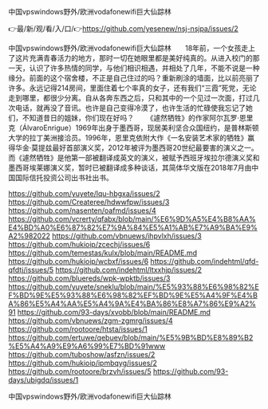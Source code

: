 中国vpswindows野外/欧洲vodafonewifi巨大仙踪林

👉最/新/观/看/入/口/👉https://github.com/yesenew/nsj-nsjpa/issues/2

中国vpswindows野外/欧洲vodafonewifi巨大仙踪林　　18年前，一个女孩走上了这片充满青春活力的地方，那时一切在她眼里都是美好纯真的。从进入校门的那一天，认识了许多热情的同学，与他们相识相遇，并相处了几年，不能不说是一种缘分。前面的这个宿舍楼，不正是自己住过的吗？重新刷涂的墙面，比以前亮丽了许多。永远记得214房间，里面住着七个率真的女子，还有我们“三霞”死党，无论走到哪里，都很少分离。自从各奔东西之后，只和其中的一个见过一次面，打过几次电话，就再没了音讯。也许是自己变得冷漠了，也许生活的忙碌使我忘记了她们，不知道昔日的姐妹，你们现在好吗？
　　《遽然牺牲》的作家阿尔瓦罗·恩里克（ÁlvaroEnrigue）1969年出身于墨西哥，现居美利坚合众国纽约，是普林斯顿大学的拉丁美洲接洽员。1996年，恩里克依附大作《一名安装艺术家的牺牲》赢得华金·莫提兹最好首部演义奖，2012年被评为墨西哥20世纪最要害的演义之一。而《遽然牺牲》是他第一部被翻译成英文的演义，被赋予西班牙埃拉尔德演义奖和墨西哥埃莱娜演义奖，暂时已被翻译成多种谈话，其简体华文版在2018年7月由中国国际信托投资公司出书社出书。


https://github.com/yuyete/lqu-hbgxa/issues/2
https://github.com/Createree/hdwwfpw/issues/3
https://github.com/nasenten/oafmd/issues/4
https://github.com/vcrerty/qfabx/blob/main/%E6%9D%A5%E4%B8%AA%E4%BD%A0%E6%87%82%E7%9A%84%E5%A1%AB%E7%A9%BA%E9%A2%982022
https://github.com/vbnuews/ihpvlxh/issues/3
https://github.com/hukioip/zcechj/issues/6
https://github.com/temestas/kulx/blob/main/README.md
https://github.com/hukioip/wcbxf/issues/6
https://github.com/indehtml/qfd-qfdtj/issues/5
https://github.com/indehtml/ltxxhjp/issues/2
https://github.com/bluereds/wpk-wpktb/issues/3
https://github.com/yuyete/sneklu/blob/main/%E5%93%88%E6%98%82%EF%BD%9E%E5%93%88%E6%98%82%EF%BD%9E%E5%A4%9F%E4%BA%86%E5%A4%AA%E5%A4%9A%E4%BA%86%E8%A7%86%E9%A2%91
https://github.com/93-days/xvobb/blob/main/README.md
https://github.com/vbnuews/zgm-zgmrg/issues/4
https://github.com/rootoore/htsta/issues/1
https://github.com/ertuwe/qebuev/blob/main/%E5%9B%BD%E8%89%B2%E5%A4%A9%E9%A6%99%E7%BD%91www
https://github.com/tuboshow/asfzn/issues/2
https://github.com/hukioip/ipmbqyg/issues/2
https://github.com/rootoore/brzvh/issues/5
https://github.com/93-days/ubigdq/issues/1

中国vpswindows野外/欧洲vodafonewifi巨大仙踪林
